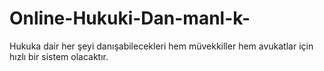 # Online-Hukuki-Dan-manl-k-
Hukuka dair her şeyi danışabilecekleri hem müvekkiller hem avukatlar için hızlı bir sistem olacaktır.
